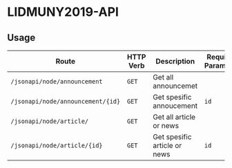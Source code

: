 # LIDMUNY2019-API
## Usage

| Route | HTTP Verb | Description | Required Parameter | Optional Parameter |
|---|---|---|---|---|
| `/jsonapi/node/announcement` | `GET` | Get all announcemet |  | 
| `/jsonapi/node/announcement/{id}` | `GET` | Get spesific annoucement | `id` | 
| `/jsonapi/node/article/` | `GET` | Get all article or news |  |
| `/jsonapi/node/article/{id}` | `GET` | Get spesific article or news | `id` |


